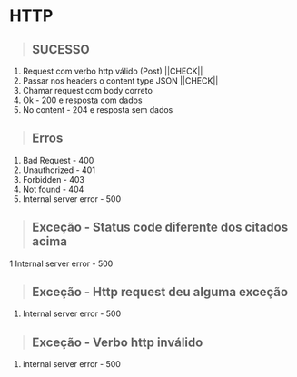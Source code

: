 # HTTP

> ## SUCESSO
1. Request com verbo http válido (Post) ||CHECK||
2. Passar nos headers o content type JSON ||CHECK||
3. Chamar request com body correto
4. Ok - 200 e resposta com dados
5. No content - 204 e resposta sem dados


>## Erros
1. Bad Request - 400
2. Unauthorized - 401
3. Forbidden - 403
4. Not found - 404
5. Internal server error - 500

>## Exceção - Status code diferente dos citados acima
1 Internal server error - 500

>## Exceção - Http request deu alguma exceção
1. Internal server error - 500

>## Exceção - Verbo http inválido
1. internal server error - 500